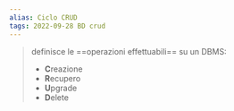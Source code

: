 ```yaml
---
alias: Ciclo CRUD
tags: 2022-09-28 BD crud
---
```


> definisce le ==operazioni effettuabili== su un DBMS:
> - **C**reazione
> - **R**ecupero
> - **U**pgrade
> - **D**elete